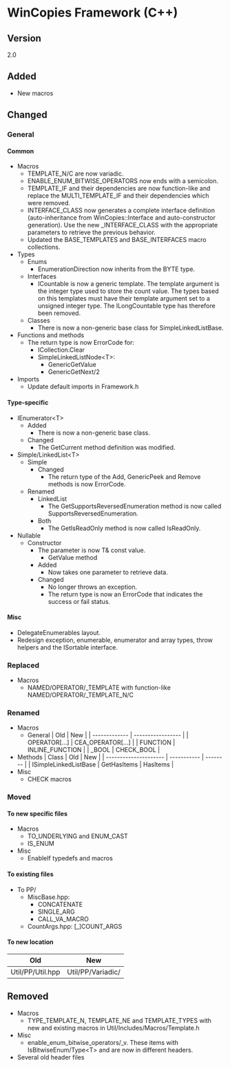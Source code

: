 # WinCopies Framework (C++)

## Version

2.0

## Added

- New macros

## Changed

### General

#### Common

- Macros
	- TEMPLATE_N/C are now variadic.
	- ENABLE_ENUM_BITWISE_OPERATORS now ends with a semicolon.
	- TEMPLATE_IF and their dependencies are now function-like and replace the MULTI_TEMPLATE_IF and their dependencies which were removed.
	- INTERFACE_CLASS now generates a complete interface definition (auto-inheritance from WinCopies::Interface and auto-constructor generation). Use the new _INTERFACE_CLASS with the appropriate parameters to retrieve the previous behavior.
	- Updated the BASE_TEMPLATES and BASE_INTERFACES macro collections.
- Types
	- Enums
		- EnumerationDirection now inherits from the BYTE type.
	- Interfaces
		- ICountable is now a generic template. The template argument is the integer type used to store the count value. The types based on this templates must have their template argument set to a unsigned integer type. The ILongCountable type has therefore been removed.
	- Classes
		- There is now a non-generic base class for SimpleLinkedListBase.
- Functions and methods
	- The return type is now ErrorCode for:
		- ICollection.Clear
		- SimpleLinkedListNode\<T>:
			- GenericGetValue
			- GenericGetNext/2
- Imports
	- Update default imports in Framework.h

#### Type-specific

- IEnumerator\<T>
  - Added
	  - There is now a non-generic base class.
  - Changed
	  - The GetCurrent method definition was modified.
- Simple/LinkedList\<T>
  - Simple
    - Changed
	    - The return type of the Add, GenericPeek and Remove methods is now ErrorCode.
  - Renamed
    - LinkedList
	    - The GetSupportsReversedEnumeration method is now called SupportsReversedEnumeration.
    - Both
	    - The GetIsReadOnly method is now called IsReadOnly.
- Nullable
	- Constructor
      - The parameter is now T& const value.
		- GetValue method
      - Added
		- Now takes one parameter to retrieve data.
      - Changed
		- No longer throws an exception.
		- The return type is now an ErrorCode that indicates the success or fail status.

#### Misc

- DelegateEnumerables layout.
- Redesign exception, enumerable, enumerator and array types, throw helpers and the ISortable interface.

### Replaced

- Macros
	- NAMED/OPERATOR/_TEMPLATE<n> with function-like NAMED/OPERATOR/_TEMPLATE_N/C

### Renamed

- Macros
	- General
		| Old           | New               |
		| ------------- | ----------------- |
		| OPERATOR[...] | CEA_OPERATOR[...] |
		| FUNCTION      | INLINE_FUNCTION   |
		| _BOOL      	| CHECK_BOOL   		|
- Methods
	| Class					| Old		  | New		 |
	| --------------------- | ----------- | -------- |
	| ISimpleLinkedListBase | GetHasItems | HasItems |
- Misc
	- CHECK macros

### Moved

#### To new specific files

- Macros
	- TO_UNDERLYING and ENUM_CAST
	- IS_ENUM
 - Misc
   - EnableIf typedefs and macros

#### To existing files

- To PP/
	- MiscBase.hpp:
		- CONCATENATE
		- SINGLE_ARG
		- CALL_VA_MACRO
	- CountArgs.hpp:
		[\_]COUNT_ARGS

#### To new location

| Old			   | New			   |
| ---------------- | ----------------- |
| Util/PP/Util.hpp | Util/PP/Variadic/ |

## Removed

- Macros
	- TYPE_TEMPLATE_N, TEMPLATE_NE and TEMPLATE_TYPES with new and existing macros in Util/Includes/Macros/Template.h
- Misc
	- enable_enum_bitwise_operators/_v. These items with IsBitwiseEnum/Type\<T> and are now in different headers.
- Several old header files